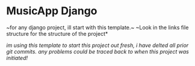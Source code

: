 # MusicApp Django
~for any django project, ill  start with this template.~
~Look in the links file structure for the structure of the project*

*im using this template to start this project out fresh, i have delted all prior git commits. any problems could be traced back to when this project was initiated!*
